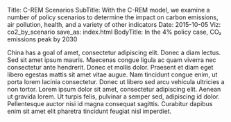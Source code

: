 Title: C-REM Scenarios
SubTitle: With the C-REM model, we examine a number of policy scenarios to determine the impact on carbon emissions, air pollution, health, and a variety of other indicators
Date: 2015-10-05
Viz: co2_by_scenario
save_as: index.html
BodyTitle: In the 4% policy case, CO₂ emissions peak by 2030

China has a goal of amet, consectetur adipiscing elit. Donec a diam lectus. Sed
sit amet ipsum mauris. Maecenas congue ligula ac quam viverra nec consectetur
ante hendrerit. Donec et mollis dolor. Praesent et diam eget libero egestas
mattis sit amet vitae augue. Nam tincidunt congue enim, ut porta lorem lacinia
consectetur. Donec ut libero sed arcu vehicula ultricies a non tortor. Lorem
ipsum dolor sit amet, consectetur adipiscing elit. Aenean ut gravida lorem. Ut
turpis felis, pulvinar a semper sed, adipiscing id dolor. Pellentesque auctor
nisi id magna consequat sagittis. Curabitur dapibus enim sit amet elit pharetra
tincidunt feugiat nisl imperdiet. 
